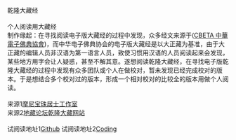 乾隆大藏经
<br>
<br>
	个人阅读用大藏经
<br>
	制作缘起：在寻找阅读电子版大藏经的过程中发现，众多经文来源于([CBETA 中華電子佛典協會](http://www.cbeta.org))，而中华电子佛典协会的电子版大藏经是以大正藏为基准，由于大正藏的编辑人员非汉语为第一语言人员，致使习惯用汉语的人员阅读起来会发现，某些地方用字会让人疑惑，甚至不解其意。遂想阅读乾隆大藏经，在寻找电子版乾隆大藏经的过程中发现有众多团队或个人在做校对，暂未发现已经完成校对的版本。于是想结合多个校对过的版本，形成一个相对校对的比较全的版本用做个人阅读。
<br>
<br>
来源1[摩尼宝珠居士工作室](http://www.qldzj.com)
<br>
来源2[地藏论坛乾隆大藏网站](http://www.bskk.net)
<br>
<br>
试阅读地址1[Github](https://qldzj.github.io/qldzj/s/index.htm)
试阅读地址2[Coding](https://qldzj.coding.me/qldzj/s/index.htm)